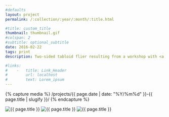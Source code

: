 ```yaml
---
#defaults
layout: project
permalink: /:collection/:year/:month/:title.html

#title: custom_title
thumbnail: thumbnail.gif
#colspan: 2
#subtitle: optional_subtitle
date: 2016-02-22
tags: print
description: Two-sided tabloid flier resulting from a workshop with <a href="http://edfella.com" target="_blank">Ed Fella.</a> The workshop began with a lecture about Fella's [lengthy and esteemed career](http://www.aiga.org/medalist-edfella/) as a graphic designer, artist, and educator. The following project prompt asked a group of graduating CalArts students to imagine themselves returning to the institute to give the same lecture after having achieved similar levels of career success and to design a promotional flier.

#links:
#    -   title: Link_Header
#        url: localhost
#        text: Lorem_ipsum
---
```


<!-- set project media path -->
{% capture media %}
    /projects/{{ page.date | date: "%Y/%m%d" }}-{{ page.title | slugify }}/
{% endcapture %}
<!-- end -->

<!-- media -->
<img class="span8" src="{{ site.data.global_assets.placeholder }}" data-original="{{media|strip}}flier.jpg" alt="{{ page.title }}">
<img class="span8" src="{{ site.data.global_assets.placeholder }}" data-original="{{media|strip}}flier-detail.jpg" alt="{{ page.title }}">
<img class="span8" src="{{ site.data.global_assets.placeholder }}" data-original="{{media|strip}}flier-bottom.jpg" alt="{{ page.title }}">
